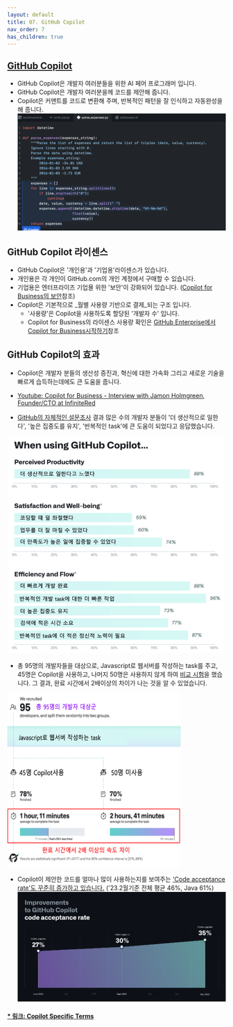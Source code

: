 ```yaml
---
layout: default
title: 07. GitHub Copilot
nav_order: 7
has_children: true
---
```


## [GitHub Copilot](https://github.com/features/copilot/)
- GitHub Copilot은 개발자 여러분들을 위한 AI 페어 프로그래머 입니다.
- GitHub Copilot은 개발자 여러분을께 코드를 제안해 줍니다. 
- Copilot은 커맨트를 코드로 변환해 주며, 반복적인 패턴을 잘 인식하고 자동완성을 해 줍니다. 
![image](../assets/images/copilot-wide.png)

## GitHub Copilot 라이센스
- GitHub Copilot은 '개인용'과 '기업용'라이센스가 있습니다. 
- 개인용은 각 개인이 GitHub.com의 개인 계정에서 구매할 수 있습니다. 
- 기업용은 엔터프라이즈 기업욜 위한 '보안'이 강화되어 있습니다. ([Copilot for Business의 보안](./02.cfb-security.md)참조)
- Copilot은 기본적으로 _월별 사용량 기반으로 결제_되는 구조 입니다. 
    - '사용량'은 Copilot을 사용하도록 할당된 '개발자 수' 입니다. 
    - Copilot for Business의 라이센스 사용량 확인은 [GitHub Enterprise에서 Copilot for Business시작하기](./01.GHE-start-cfb.md)참조

## GitHub Copilot의 효과
- Copilot은 개발자 분들의 생산성 증진과, 혁신에 대한 가속화 그리고 새로운 기술을 빠르게 습득하는데에도 큰 도움을 줍니다. 
- [Youtube: Copilot for Business - Interview with Jamon Holmgreen, Founder/CTO at InfiniteRed](https://youtu.be/SWvS2A5vBmA)

- [GitHub의 자체적인 설문조사](https://github.blog/2022-09-07-research-quantifying-github-copilots-impact-on-developer-productivity-and-happiness/
) 결과 많은 수의 개발자 분들이 '더 생산적으로 일한다', '높은 집중도를 유지', '반복적인 task'에 큰 도움이 되었다고 응답했습니다. 
<img src="../assets/images/copilot-survey.png" width='500' height='500'>

- 총 95명의 개발자들을 대상으로, Javascript로 웹서버를 작성하는 task를 주고, 45명은 Copilot을 사용하고, 나머지 50명은 사용하지 않게 하여 [비교 시험](https://github.blog/2022-09-07-research-quantifying-github-copilots-impact-on-developer-productivity-and-happiness/#figure-summary-of-the-experiment-process-and-results)을 했습니다. 그 결과, 완료 시간에서 2배이상의 차이가 나는 것을 알 수 있었습니다.
<img src="../assets/images/copilot-comp-test.png" width='400' height='400'>

- Copilot이 제안한 코드를 얼마나 많이 사용하는지를 보여주는 ['Code acceptance rate'도 꾸준히 증가하고 있습니다.](https://github.blog/2023-02-14-github-copilot-now-has-a-better-ai-model-and-new-capabilities/#a-more-powerful-ai-model-and-better-code-suggestions) ('23.2월기준 전체 평균 46%, Java 61%)
![image](../assets/images/Copilot-codeacceptance.webp)


#### [* 링크: Copilot Specific Terms](https://github.com/customer-terms/github-copilot-product-specific-terms)